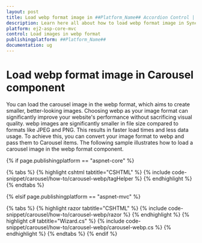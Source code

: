 ```yaml
---
layout: post
title: Load webp format image in ##Platform_Name## Accordion Control | Syncfusion
description: Learn here all about how to load webp format image in Syncfusion ##Platform_Name## Accordion control of Syncfusion Essential JS 2 and more.
platform: ej2-asp-core-mvc
control: Load images in webp format  
publishingplatform: ##Platform_Name##
documentation: ug
---
```



# Load webp format image in Carousel component

You can load the carousel image in the webp format, which aims to create smaller, better-looking images. Choosing webp as your image format can significantly improve your website's performance without sacrificing visual quality. webp images are significantly smaller in file size compared to formats like JPEG and PNG. This results in faster load times and less data usage. To achieve this, you can convert your image format to webp and pass them to Carousel items. The following sample illustrates how to load a carousel image in the webp format component.

{% if page.publishingplatform == "aspnet-core" %}

{% tabs %}
{% highlight cshtml tabtitle="CSHTML" %}
{% include code-snippet/carousel/how-to/carousel-webp/tagHelper %}
{% endhighlight %}
{% endtabs %}

{% elsif page.publishingplatform == "aspnet-mvc" %}

{% tabs %}
{% highlight razor tabtitle="CSHTML" %}
{% include code-snippet/carousel/how-to/carousel-webp/razor %}
{% endhighlight %}
{% highlight c# tabtitle="Wizard.cs" %}
{% include code-snippet/carousel/how-to/carousel-webp/carousel-webp.cs %}
{% endhighlight %}
{% endtabs %}
{% endif %}